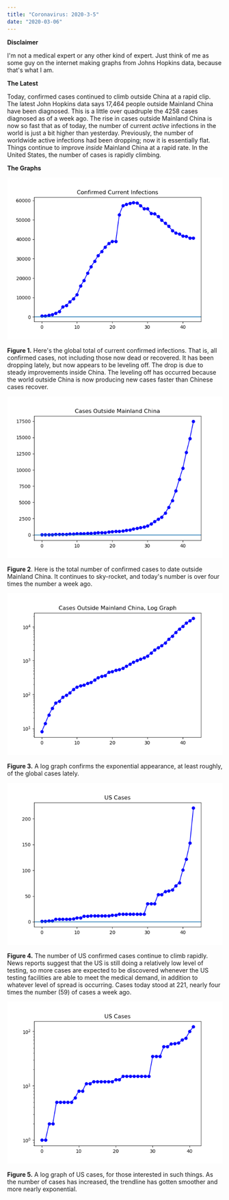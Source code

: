 ```yaml
---
title: "Coronavirus: 2020-3-5"
date: "2020-03-06"
---
```


**Disclaimer**

I'm not a medical expert or any other kind of expert. Just think of me as some guy on the internet making graphs from Johns Hopkins data, because that's what I am.

**The Latest**

Today, confirmed cases continued to climb outside China at a rapid clip. The latest John Hopkins data says 17,464 people outside Mainland China have been diagnosed. This is a little over quadruple the 4258 cases diagnosed as of a week ago. The rise in cases outside Mainland China is now so fast that as of today, the number of current _active_ infections in the world is just a bit higher than yesterday. Previously, the number of worldwide active infections had been dropping; now it is essentially flat. Things continue to improve _inside_ Mainland China at a rapid rate. In the United States, the number of cases is rapidly climbing.

**The Graphs**

![](../../i/2c.png)

**Figure 1.** Here's the global total of current confirmed infections. That is, all confirmed cases, not including those now dead or recovered. It has been dropping lately, but now appears to be leveling off. The drop is due to steady improvements inside China. The leveling off has occurred because the world outside China is now producing new cases faster than Chinese cases recover.

![](../../i/2d.png)

**Figure 2**. Here is the total number of confirmed cases to date outside Mainland China. It continues to sky-rocket, and today's number is over four times the number a week ago.

![](../../i/2e.png)

**Figure 3.** A log graph confirms the exponential appearance, at least roughly, of the global cases lately.

![](../../i/2f.png)

**Figure 4.** The number of US confirmed cases continue to climb rapidly. News reports suggest that the US is still doing a relatively low level of testing, so more cases are expected to be discovered whenever the US testing facilities are able to meet the medical demand, in addition to whatever level of spread is occurring. Cases today stood at 221, nearly four times the number (59) of cases a week ago.

![](../../i/2g.png)

**Figure 5.** A log graph of US cases, for those interested in such things. As the number of cases has increased, the trendline has gotten smoother and more nearly exponential.

